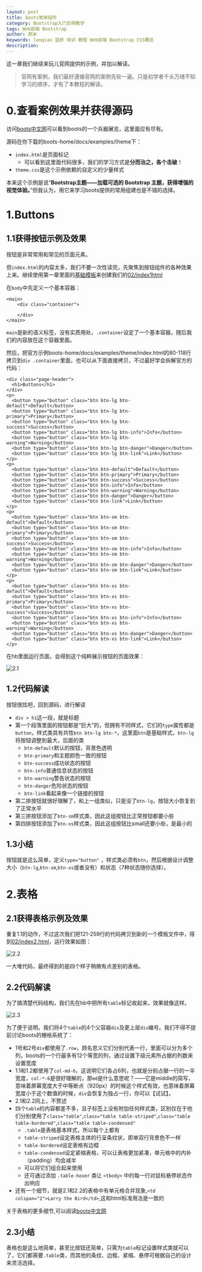 ```yaml
---
layout: post
title: boots常用组件
category: Bootstrap入门实例教学
tags: Web前端 Bootstrap 
author: 郑未
keywords: lanqiao 蓝桥 培训 教程 Web前端 Bootstrap CSS概览
description:
---
```


这一章我们继续来玩儿官网提供的示例，并加以解读。

>官网有案例，我们最好遵循官网的案例先轮一遍。只是初学者千头万绪不知学习的顺序，才有了本教程的解读。

# 0.查看案例效果并获得源码

访问[boots中文网](http://v3.bootcss.com/examples/theme/)可以看到boots的一个兵器展览，这里面应有尽有。

源码在你下载的boots-home/docs/examples/theme下：

- `index.html`是页面标记
  - 可以看到这里面代码很多，我们的学习方式是**分而治之，各个击破**！
- `theme.css`是这个示例依赖的自定义的少量样式

本来这个示例是说“**Bootstrap主题——加载可选的 Bootstrap 主题，获得增强的视觉体验。**”但我认为，用它来学习boots提供的常用组建也是不错的选择。

# 1.Buttons

## 1.1获得按钮示例及效果
按钮是非常常用和常见的页面元素。

但`index.html`的内容太多，我们不要一次性读完，先聚焦到按钮组件的各种效果上来。继续使用第一章里面的[基础模板](https://coding.net/u/lanqiao/p/bootstrapDemo/git/blob/master/01/index0.html)来创建我们的[02/index1html](https://coding.net/u/lanqiao/p/bootstrapDemo/git/blob/master/02/index1.html)

在`body`中先定义一个基本容器：

```
<main>
    <div class="container">
      
    </div>
</main>
```

`main`是新的语义标签，没有实质用处，`.container`设定了一个基本容器，随后我们的内容放在这个容器里面。

然后，把官方示例boots-home/docs/examples/theme/index.html的80-118行拷贝到`div .container`里面，也可以从下面直接拷贝，不过最好学会拆解官方的代码：

```
<div class="page-header">
  <h1>Buttons</h1>
</div>
<p>
  <button type="button" class="btn btn-lg btn-default">Default</button>
  <button type="button" class="btn btn-lg btn-primary">Primary</button>
  <button type="button" class="btn btn-lg btn-success">Success</button>
  <button type="button" class="btn btn-lg btn-info">Info</button>
  <button type="button" class="btn btn-lg btn-warning">Warning</button>
  <button type="button" class="btn btn-lg btn-danger">Danger</button>
  <button type="button" class="btn btn-lg btn-link">Link</button>
</p>
<p>
  <button type="button" class="btn btn-default">Default</button>
  <button type="button" class="btn btn-primary">Primary</button>
  <button type="button" class="btn btn-success">Success</button>
  <button type="button" class="btn btn-info">Info</button>
  <button type="button" class="btn btn-warning">Warning</button>
  <button type="button" class="btn btn-danger">Danger</button>
  <button type="button" class="btn btn-link">Link</button>
</p>
<p>
  <button type="button" class="btn btn-sm btn-default">Default</button>
  <button type="button" class="btn btn-sm btn-primary">Primary</button>
  <button type="button" class="btn btn-sm btn-success">Success</button>
  <button type="button" class="btn btn-sm btn-info">Info</button>
  <button type="button" class="btn btn-sm btn-warning">Warning</button>
  <button type="button" class="btn btn-sm btn-danger">Danger</button>
  <button type="button" class="btn btn-sm btn-link">Link</button>
</p>
<p>
  <button type="button" class="btn btn-xs btn-default">Default</button>
  <button type="button" class="btn btn-xs btn-primary">Primary</button>
  <button type="button" class="btn btn-xs btn-success">Success</button>
  <button type="button" class="btn btn-xs btn-info">Info</button>
  <button type="button" class="btn btn-xs btn-warning">Warning</button>
  <button type="button" class="btn btn-xs btn-danger">Danger</button>
  <button type="button" class="btn btn-xs btn-link">Link</button>
</p>
```

在hb里面运行页面，会得到这个纯粹展示按钮的页面效果：

![2.1](/public/img/boots/2.1.png)

## 1.2代码解读

按钮很炫吧，回到源码，进行解读

- `div > h1`这一段，就是标题
- 第一个段落里面的按钮都是“巨大”的，但拥有不同样式，它们的`type`属性都是`button`，样式类具有共性`btn btn-lg btn-*`，这里面`btn`是基础样式，`btn-lg`将按钮调整到最大，后面的类
  - `btn-default`默认的按钮，背景色透明
  - `btn-primary`和主题颜色一致的按钮
  - `btn-success`成功状态的按钮
  - `btn-info`普通信息状态的按钮
  - `btn-warning`警告状态的按钮
  - `btn-danger`危险状态的按钮
  - `btn-link`看起来像一个链接的按钮
- 第二排按钮就很好理解了，和上一组类似，只是没了`btn-lg`，按钮大小恢复到了正常水平
- 第三排按钮添加了`btn-sm`样式类，因此这组按钮比正常按钮都要小些
- 第四排按钮添加了`btn-xs`样式类，因此这组按钮比small还要小些，是最小的

## 1.3小结

按钮就是这么简单，定义`type="button"` ，样式类必须有`btn`，然后根据设计调整大小（`btn-lg`,`btn-sm`,`btn-xs`或者没有）和状态（7种状态随你选择）。


# 2.表格

## 2.1获得表格示例及效果

重复1.1的动作，不过这次我们把121-259行的代码拷贝到新的一个模板文件中，得到[02/index2.html](https://coding.net/u/lanqiao/p/bootstrapDemo/git/blob/master/02/index2.html)，运行效果如图：

![2.2](/public/img/boots/2.2.png)

一大堆代码，最终得到的是四个样子稍微有点差别的表格。

## 2.2代码解读

为了搞清楚代码结构，我们先在hb中把所有`table`标记收起来，效果就像这样。

![2.3](/public/img/boots/2.3.png)

为了便于说明，我们将4个`table`的4个父容器`div`及更上层`div`编号。我们不得不提前讨论boots的栅格系统了：

- 1号和2号`div`都使用了`.row`，顾名思义它们分别代表一行，里面可以分为多个列，boots的一个行最多有12个等宽的列，通过设置下级元素所占据的列数来设置宽度
- 1.1和1.2都使用了`col-md-6`，这说明它们各占6列，也就是分别占据一行的一半宽度，`col-*-6`是很好理解的，那`md`是什么意思呢？——它是middle的简写，意味着屏幕宽度大于中等断点（920px）的时候这个样式有效，也意味着屏幕宽度小于这个数值的时候，`div`会恢复为独占一行，你可以【试试】。
- 2.1和2.2同上，不赘述
- 四个`table`的内容都差不多，且子标签上没有附加任何样式类，区别仅在于他们分别使用了`class="table"`,`class="table table-striped"`,`class="table table-bordered"`,`class="table table-condensed"`
  - `.table`是表格基本样式，所以每个上都有
  - `table-striped`设定表格主体的行呈条纹状，即单双行背景色不一样
  - `table-bordered`设定表格有边框
  - `table-condensed`设定紧缩表格，可以让表格更加紧凑，单元格中的内补（padding）均会减半
  - 可以将它们组合起来使用
  - 还可通过添加 `.table-hover` 类让 `<tbody>` 中的每一行对鼠标悬停状态作出响应
- 还有一个细节，就是2.1和2.2的表格中有单元格合并现象,`<td colspan="2">Larry the Bird</td>`,这和html标准用法是一致的

关于表格的更多细节,可以阅读[boots中文网](http://v3.bootcss.com/css/#tables)

## 2.3小结

表格也是这么地简单，甚至比按钮还简单，只需为`table`标记设置样式类就可以了，它们都需要`.table`类，而其他的条纹、边框、紧缩、悬停可根据自己的设计来灵活选择。